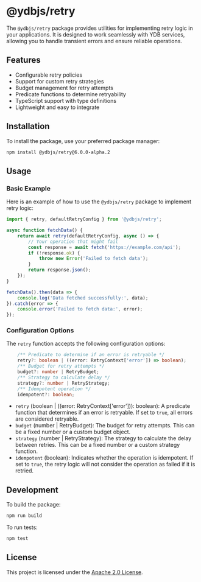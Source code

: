 # @ydbjs/retry

The `@ydbjs/retry` package provides utilities for implementing retry logic in your applications. It is designed to work seamlessly with YDB services, allowing you to handle transient errors and ensure reliable operations.

## Features

- Configurable retry policies
- Support for custom retry strategies
- Budget management for retry attempts
- Predicate functions to determine retryability
- TypeScript support with type definitions
- Lightweight and easy to integrate

## Installation

To install the package, use your preferred package manager:

```bash
npm install @ydbjs/retry@6.0.0-alpha.2
```

## Usage

### Basic Example

Here is an example of how to use the `@ydbjs/retry` package to implement retry logic:

```ts
import { retry, defaultRetryConfig } from '@ydbjs/retry';

async function fetchData() {
    return await retry(defaultRetryConfig, async () => {
        // Your operation that might fail
        const response = await fetch('https://example.com/api');
        if (!response.ok) {
            throw new Error('Failed to fetch data');
        }
        return response.json();
    });
}

fetchData().then(data => {
    console.log('Data fetched successfully:', data);
}).catch(error => {
    console.error('Failed to fetch data:', error);
});
```

### Configuration Options

The `retry` function accepts the following configuration options:

```ts
	/** Predicate to determine if an error is retryable */
	retry?: boolean | ((error: RetryContext['error']) => boolean);
	/** Budget for retry attempts */
	budget?: number | RetryBudget;
	/** Strategy to calculate delay */
	strategy?: number | RetryStrategy;
	/** Idempotent operation */
	idempotent?: boolean;
```

- `retry` (boolean | ((error: RetryContext['error'])): boolean): A predicate function that determines if an error is retryable. If set to `true`, all errors are considered retryable.
- `budget` (number | RetryBudget): The budget for retry attempts. This can be a fixed number or a custom budget object.
- `strategy` (number | RetryStrategy): The strategy to calculate the delay between retries. This can be a fixed number or a custom strategy function.
- `idempotent` (boolean): Indicates whether the operation is idempotent. If set to `true`, the retry logic will not consider the operation as failed if it is retried.

## Development

To build the package:

```bash
npm run build
```

To run tests:

```bash
npm test
```

## License

This project is licensed under the [Apache 2.0 License](https://www.apache.org/licenses/LICENSE-2.0).
